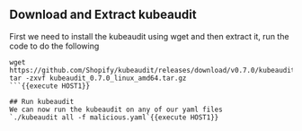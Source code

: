 
## Download and Extract kubeaudit
First we need to install the kubeaudit using wget and then extract it, run the code to do the following
```
wget https://github.com/Shopify/kubeaudit/releases/download/v0.7.0/kubeaudit_0.7.0_linux_amd64.tar.gz
tar -zxvf kubeaudit_0.7.0_linux_amd64.tar.gz
```{{execute HOST1}}

## Run kubeaudit
We can now run the kubeaudit on any of our yaml files
`./kubeaudit all -f malicious.yaml`{{execute HOST1}}